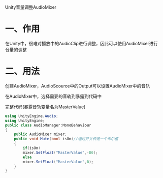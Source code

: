 Unity音量调整AudioMixer

# 一、作用

在Unity中，很难对播放中的AudioClip进行调整，因此可以使用AudioMixer进行音量的调整

# 二、用法

创建AudioMixer，AudioScource中的Output可以设置AudioMixer中的音轨

在AudioMixer中，选择需要的音轨到暴露到代码中

完整代码(暴露音轨变量名为MasterValue)

```c#
using UnityEngine.Audio;
using UnityEngine;
public class AudioManager:MonoBehaviour
{
	public AudioMixer mixer;
	public void Mute(bool isOn)//通过开关传递一个布尔值
	{
        if(isOn)
		mixer.SetFloat("MasterValue",-80);
        else
        mixer.SetFloat("MasterValue",0);
	}
}
```

